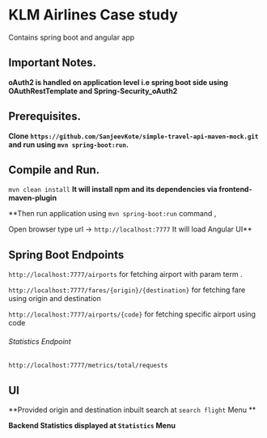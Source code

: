# KLM Airlines Case study 
Contains spring boot and angular app

## Important Notes.

**oAuth2 is handled on application level i.e spring boot side using OAuthRestTemplate and Spring-Security_oAuth2**

## Prerequisites.

**Clone `https://github.com/SanjeevKote/simple-travel-api-maven-mock.git` and run using `mvn spring-boot:run`.**

## Compile and Run.

`mvn clean install` **It will install npm and its dependencies via frontend-maven-plugin**

**Then run application using `mvn spring-boot:run` command , 

Open browser type url ->  `http://localhost:7777` It will load Angular UI**


## Spring Boot Endpoints 

`http://localhost:7777/airports`    for fetching airport with param term .

`http://localhost:7777/fares/{origin}/{destination}`    for fetching fare using origin and destination

`http://localhost:7777/airports/{code}`    for fetching specific airport using code

###### Statistics Endpoint

`http://localhost:7777/metrics/total/requests`

## UI

**Provided origin and destination inbuilt search at `search flight` Menu **

**Backend Statistics displayed at `Statistics` Menu**



